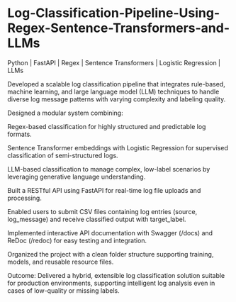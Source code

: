 # Log-Classification-Pipeline-Using-Regex-Sentence-Transformers-and-LLMs


Python | FastAPI | Regex | Sentence Transformers | Logistic Regression | LLMs

Developed a scalable log classification pipeline that integrates rule-based, machine learning, and large language model (LLM) techniques to handle diverse log message patterns with varying complexity and labeling quality.

Designed a modular system combining:

Regex-based classification for highly structured and predictable log formats.

Sentence Transformer embeddings with Logistic Regression for supervised classification of semi-structured logs.

LLM-based classification to manage complex, low-label scenarios by leveraging generative language understanding.

Built a RESTful API using FastAPI for real-time log file uploads and processing.

Enabled users to submit CSV files containing log entries (source, log_message) and receive classified output with target_label.

Implemented interactive API documentation with Swagger (/docs) and ReDoc (/redoc) for easy testing and integration.

Organized the project with a clean folder structure supporting training, models, and reusable resource files.

Outcome:
Delivered a hybrid, extensible log classification solution suitable for production environments, supporting intelligent log analysis even in cases of low-quality or missing labels.
